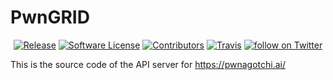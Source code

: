 # PwnGRID

<p align="center">
  <p align="center">
    <a href="https://github.com/evilsocket/pwngrid/releases/latest"><img alt="Release" src="https://img.shields.io/github/release/evilsocket/pwngrid.svg?style=flat-square"></a>
    <a href="https://github.com/evilsocket/pwngrid/blob/master/LICENSE.md"><img alt="Software License" src="https://img.shields.io/badge/license-GPL3-brightgreen.svg?style=flat-square"></a>
    <a href="https://github.com/evilsocket/pwngrid/graphs/contributors"><img alt="Contributors" src="https://img.shields.io/github/contributors/evilsocket/pwngrid"/></a>
    <a href="https://travis-ci.org/evilsocket/pwngrid"><img alt="Travis" src="https://img.shields.io/travis/evilsocket/pwngrid/master.svg?style=flat-square"></a>
    <a href="https://twitter.com/intent/follow?screen_name=pwnagotchi"><img src="https://img.shields.io/twitter/follow/pwnagotchi?style=social&logo=twitter" alt="follow on Twitter"></a>
  </p>
</p>

This is the source code of the API server for https://pwnagotchi.ai/